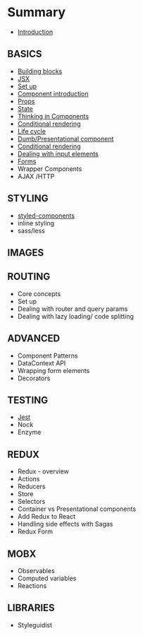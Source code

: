 # Summary

* [Introduction](README.md)

## BASICS

* [Building blocks](building-blocks.md)
* [JSX](jsx.md)
* [Set up](set-up.md)
* [Component introduction](your-first-component.md)
* [Props](props.md)
* [State](state.md)
* [Thinking in Components](thinking-in-components.md)
* [Conditional rendering](conditional-rendering.md)
* [Life cycle](life-cycle.md)
* [Dumb/Presentational component](dumbpresentational-component.md)
* [Conditional rendering](conditional-rendering.md)
* [Dealing with input elements](dealing-with-input-elements.md)
* [Forms](forms.md)
* Wrapper Components
* AJAX /HTTP

## STYLING

* [styled-components](styled-components.md)
* inline styling
* sass/less

## IMAGES

## ROUTING

* Core concepts
* Set up
* Dealing with router and query params
* Dealing with lazy loading/ code splitting

## ADVANCED

* Component Patterns
* DataContext API
* Wrapping form elements
* Decorators

## TESTING

* [Jest](testing/testing.md)
* Nock
* Enzyme

## REDUX

* Redux - overview
* Actions
* Reducers
* Store
* Selectors
* Container vs Presentational components
* Add Redux to React
* Handling side effects with Sagas
* Redux Form

## MOBX

* Observables
* Computed variables
* Reactions

## LIBRARIES

* Styleguidist

